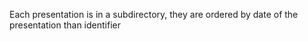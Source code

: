 Each presentation is in a subdirectory, they are ordered by date of the presentation than identifier

